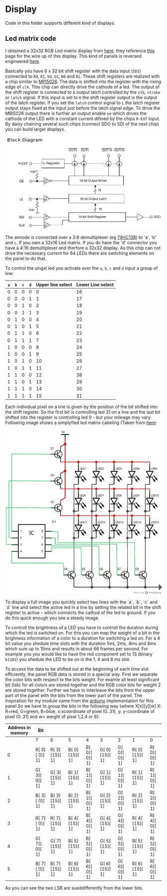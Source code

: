 # Display #

Code in this folder supports different kind of displays.

## Led matrix code ##
I obtained a 32x32 RGB Led matrix display from [here](http://www.play-zone.ch/de/bauteile/led/segmente-matrix/rgb-led-panel-32x32.html).
they reference [this](https://learn.sparkfun.com/tutorials/rgb-panel-hookup-guide) page for the wire up of this display. This kind of panels is reversed engineered [here](http://www.rayslogic.com/propeller/Programming/AdafruitRGB/AdafruitRGB.htm).

Basically you have 6 x 32 bit shift register with the data input (`SDI`) connected to `R0`, `R1`, `G0`, `G1`, `B0` and `B1`. These shift registers are realized with a chip similar to [MPI5026](http:/www.rayslogic.com/propeller/Programming/AdafruitRGB/MBI5026.pdf). The data is shifted into the register with the rising edge of `clk`. This chip can directly drive the cathode of a led. The output of the shift register is connected to a output latch controlled by the `stb`, `strobe` or `latch` signal. If this input is set to `H` the shift register output is the output of the latch register. If you set the `latch` control signal to `L` the latch register output stays fixed at the input just before the latch signal edge. To drive the MBI5026 output there is further an output enable `oe` which drives the cathode of the LED with a constant current difined by the chips `R-EXT` input. By daisy chaining several such chips (connect SDO to SDI of the next chip) you can build larger displays.
<p align="center">
  <img src="pic/MBI5026.png" alt="Block diagramm of MBI5026"/>
</p>

The annode is connected over a 3:8 demultiplexer (eg [74HC138](http://www.mouser.com/ds/2/405/sn74hc138-445126.pdf)) to 'a', 'b' and `c`. If you own a 32x16 Led matrix. If you do have the 'd' connector you have a 4:16 demultiplexer and therfore a 32x32 display. As this chip can not drive the necessary current for 64 LEDs there are switching elements on the panel to do that.

To control the singel led you activate over the `a`, `b`, `c` and `d` input a group of line:

 `a` | `b` | `c` | `d` | Upper line select | Lower Line select |
-----|-----|-----|-----|-------------------|-------------------|
  0  |  0  |  0  |  0  |        0          |        16         |
  0  |  0  |  0  |  1  |        1          |        17         |
  0  |  0  |  1  |  0  |        2          |        18         |
  0  |  0  |  1  |  1  |        3          |        19         |
  0  |  1  |  0  |  0  |        4          |        20         |
  0  |  1  |  0  |  1  |        5          |        21         |
  0  |  1  |  1  |  0  |        6          |        22         |
  0  |  1  |  1  |  1  |        7          |        23         |
  1  |  0  |  0  |  0  |        8          |        24         |
  1  |  0  |  0  |  1  |        9          |        25         |
  1  |  0  |  1  |  0  |       10          |        26         |
  1  |  0  |  1  |  1  |       11          |        27         |
  1  |  1  |  0  |  0  |       12          |        38         |
  1  |  1  |  0  |  1  |       13          |        29         |
  1  |  1  |  1  |  0  |       14          |        30         |
  1  |  1  |  1  |  1  |       15          |        31         |

Each individual pixel on a line is given by the position of the bit shifted into the shift register. So the first bit is controlling led 31 on a line and the last bit shifted into the register is controlling led 0 - but your mileage may vary. Following image shows a simplyfied led matrix cabeling (Taken from [here](http://www.tacticalcode.de/2013/01/led-matrix-theoretische-planung.html):

<p align="center">
  <img src="pic/multiplexmatrix.png" alt="How to multiplex"/>
</p>
To display a full image you quickly select two lines with the `a`, `b`, `c` and `d` line and select the active led in a line by setting the related bit in the shift register to active - which connects the cathod of the  led to ground. If you do this quick enough you see a steady image.

To controll the brightness of a LED you have to controll the duration during which the led is switched on. For this you can map the weight of a bit in the brighness information of a color to a duration for switching a led on. For a 4 bit value you shedule time slots with the duration 1ms, 2ms, 4ms and 8ms which sum up to 15ms and results in about 66 frames per second. For example you you would like to have the red component set to 13 (binary `b1101`) you shedule the LED to be on in the 1, 4 and 8 ms slot. 

To access the data to be shifted out at the beginning of each time slot efficiently, the panel RGB data is stored in a special way. First we separate the color bits with respect to the bits weight. For examle all least significant bit (lsb) for all colors are stored together and the RGB color bits for weight 2 are stored together. Further we have to interleave the bits from the upper part of the panel with the bits from the lower part of the panel. The inspiration for my module came from the [arduino](https://github.com/adafruit/RGB-matrix-Panel/blob/master/RGBmatrixPanel.cpp) implementation for this panel So we have to group the bits in the following way (where X[x][y][w] X: R=red, G=green, B=blue, x:xcoordinate of pixel (0..31), y: y-coordinate of pixel (0..31) and w= weight of pixel 1,2,4 or 8):

Address in memory |   Bit ||||||||
------------------|---------------|---------------|---------------|---------------|---------------|---------------|---------------|---------------|
                  | 7             | 6             | 5             | 4             | 3             | 2             | 1             | 0             |
0                 | R[ 3][ 0][ 1] | R[ 3][15][ 1] | B[ 0][15][ 1] | B[ 0][ 0][ 1] | G[ 0][15][ 1] | G[ 0][ 0][ 1] | R[ 0][15][ 1] | R[ 0][ 0][ 1] | 
1                 | G[ 3][ 0][ 1] | G[ 3][15][ 1] | B[ 1][15][ 1] | B[ 1][ 0][ 1] | G[ 1][15][ 1] | G[ 1][ 0][ 1] | R[ 1][15][ 1] | R[ 1][ 0][ 1] | 
2                 | B[ 3][ 0][ 1] | B[ 3][15][ 1] | B[ 2][15][ 1] | B[ 2][ 0][ 1] | G[ 2][15][ 1] | G[ 2][ 0][ 1] | R[ 2][15][ 1] | R[ 2][ 0][ 1] | 
3                 | R[ 7][ 0][ 1] | R[ 7][15][ 1] | B[ 4][15][ 1] | B[ 4][ 0][ 1] | G[ 4][15][ 1] | G[ 4][ 0][ 1] | R[ 4][15][ 1] | R[ 4][ 0][ 1] | 
4                 | G[ 7][ 0][ 1] | G[ 7][15][ 1] | B[ 5][15][ 1] | B[ 5][ 0][ 1] | G[ 5][15][ 1] | G[ 5][ 0][ 1] | R[ 5][15][ 1] | R[ 5][ 0][ 1] | 
5                 | B[ 7][ 0][ 1] | B[ 7][15][ 1] | B[ 6][15][ 1] | B[ 6][ 0][ 1] | G[ 6][15][ 1] | G[ 6][ 0][ 1] | R[ 6][15][ 1] | R[ 6][ 0][ 1] | 

As you can see the two LSB are sueddifferently from the lower bits. 



